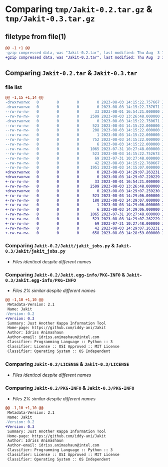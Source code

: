 # Comparing `tmp/Jakit-0.2.tar.gz` & `tmp/Jakit-0.3.tar.gz`

## filetype from file(1)

```diff
@@ -1 +1 @@
-gzip compressed data, was "Jakit-0.2.tar", last modified: Thu Aug  3 14:15:22 2023, max compression
+gzip compressed data, was "Jakit-0.3.tar", last modified: Thu Aug  3 14:29:07 2023, max compression
```

## Comparing `Jakit-0.2.tar` & `Jakit-0.3.tar`

### file list

```diff
@@ -1,15 +1,14 @@
-drwxrwxrwx   0        0        0        0 2023-08-03 14:15:22.757667 Jakit-0.2/
-drwxrwxrwx   0        0        0        0 2023-08-03 14:15:22.737671 Jakit-0.2/Jakit/
--rw-rw-rw-   0        0        0       33 2023-08-01 16:54:21.000000 Jakit-0.2/Jakit/__init__.py
--rw-rw-rw-   0        0        0     2509 2023-08-03 13:26:48.000000 Jakit-0.2/Jakit/jakit_jobs.py
-drwxrwxrwx   0        0        0        0 2023-08-03 14:15:22.750671 Jakit-0.2/Jakit.egg-info/
--rw-rw-rw-   0        0        0      523 2023-08-03 14:15:22.000000 Jakit-0.2/Jakit.egg-info/PKG-INFO
--rw-rw-rw-   0        0        0      208 2023-08-03 14:15:22.000000 Jakit-0.2/Jakit.egg-info/SOURCES.txt
--rw-rw-rw-   0        0        0        1 2023-08-03 14:15:22.000000 Jakit-0.2/Jakit.egg-info/dependency_links.txt
--rw-rw-rw-   0        0        0      752 2023-08-03 14:15:22.000000 Jakit-0.2/Jakit.egg-info/requires.txt
--rw-rw-rw-   0        0        0        6 2023-08-03 14:15:22.000000 Jakit-0.2/Jakit.egg-info/top_level.txt
--rw-rw-rw-   0        0        0     1065 2023-07-31 10:27:48.000000 Jakit-0.2/LICENSE
--rw-rw-rw-   0        0        0      523 2023-08-03 14:15:22.752673 Jakit-0.2/PKG-INFO
--rw-rw-rw-   0        0        0       69 2023-07-31 10:27:48.000000 Jakit-0.2/README.md
--rw-rw-rw-   0        0        0       42 2023-08-03 14:15:22.760667 Jakit-0.2/setup.cfg
--rw-rw-rw-   0        0        0     1951 2023-08-03 14:15:07.000000 Jakit-0.2/setup.py
+drwxrwxrwx   0        0        0        0 2023-08-03 14:29:07.263231 Jakit-0.3/
+drwxrwxrwx   0        0        0        0 2023-08-03 14:29:07.220229 Jakit-0.3/Jakit/
+-rw-rw-rw-   0        0        0       33 2023-08-01 16:54:21.000000 Jakit-0.3/Jakit/__init__.py
+-rw-rw-rw-   0        0        0     2509 2023-08-03 13:26:48.000000 Jakit-0.3/Jakit/jakit_jobs.py
+drwxrwxrwx   0        0        0        0 2023-08-03 14:29:07.259230 Jakit-0.3/Jakit.egg-info/
+-rw-rw-rw-   0        0        0      523 2023-08-03 14:29:06.000000 Jakit-0.3/Jakit.egg-info/PKG-INFO
+-rw-rw-rw-   0        0        0      180 2023-08-03 14:29:07.000000 Jakit-0.3/Jakit.egg-info/SOURCES.txt
+-rw-rw-rw-   0        0        0        1 2023-08-03 14:29:06.000000 Jakit-0.3/Jakit.egg-info/dependency_links.txt
+-rw-rw-rw-   0        0        0        6 2023-08-03 14:29:06.000000 Jakit-0.3/Jakit.egg-info/top_level.txt
+-rw-rw-rw-   0        0        0     1065 2023-07-31 10:27:48.000000 Jakit-0.3/LICENSE
+-rw-rw-rw-   0        0        0      523 2023-08-03 14:29:07.262229 Jakit-0.3/PKG-INFO
+-rw-rw-rw-   0        0        0       69 2023-07-31 10:27:48.000000 Jakit-0.3/README.md
+-rw-rw-rw-   0        0        0       42 2023-08-03 14:29:07.263231 Jakit-0.3/setup.cfg
+-rw-rw-rw-   0        0        0      658 2023-08-03 14:28:59.000000 Jakit-0.3/setup.py
```

### Comparing `Jakit-0.2/Jakit/jakit_jobs.py` & `Jakit-0.3/Jakit/jakit_jobs.py`

 * *Files identical despite different names*

### Comparing `Jakit-0.2/Jakit.egg-info/PKG-INFO` & `Jakit-0.3/Jakit.egg-info/PKG-INFO`

 * *Files 2% similar despite different names*

```diff
@@ -1,10 +1,10 @@
 Metadata-Version: 2.1
 Name: Jakit
-Version: 0.2
+Version: 0.3
 Summary: Just Another Kappa Information Tool
 Home-page: https://github.com/iddy-ani/Jakit
 Author: Idriss Animashaun
 Author-email: idriss.animashaun@intel.com
 Classifier: Programming Language :: Python :: 3
 Classifier: License :: OSI Approved :: MIT License
 Classifier: Operating System :: OS Independent
```

### Comparing `Jakit-0.2/LICENSE` & `Jakit-0.3/LICENSE`

 * *Files identical despite different names*

### Comparing `Jakit-0.2/PKG-INFO` & `Jakit-0.3/PKG-INFO`

 * *Files 2% similar despite different names*

```diff
@@ -1,10 +1,10 @@
 Metadata-Version: 2.1
 Name: Jakit
-Version: 0.2
+Version: 0.3
 Summary: Just Another Kappa Information Tool
 Home-page: https://github.com/iddy-ani/Jakit
 Author: Idriss Animashaun
 Author-email: idriss.animashaun@intel.com
 Classifier: Programming Language :: Python :: 3
 Classifier: License :: OSI Approved :: MIT License
 Classifier: Operating System :: OS Independent
```

